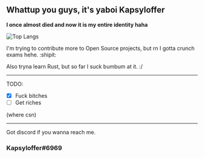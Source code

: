 ## Whattup you guys, it's yaboi Kapsyloffer
**I once almost died and now it is my entire identity haha**

![Top Langs](https://github-readme-stats.vercel.app/api/top-langs/?username=Kapsyloffer&layout=compact&theme=tokyonight)

I'm trying to contribute more to Open Source projects, but rn I gotta crunch exams hehe. :shipit:

Also tryna learn Rust, but so far I suck bumbum at it. :/

---
TODO:
- [x] Fuck bitches
- [ ] Get riches

(where csn)

---

Got discord if you wanna reach me.

### Kapsyloffer#6969
